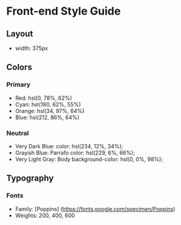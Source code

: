 # Front-end Style Guide

## Layout

- width: 375px

## Colors

### Primary

- Red: hsl(0, 78%, 62%)
- Cyan: hsl(180, 62%, 55%)
- Orange: hsl(34, 97%, 64%)
- Blue: hsl(212, 86%, 64%)

### Neutral

- Very Dark Blue:
  color: hsl(234, 12%, 34%);
- Grayish Blue: Parrafo
  color: hsl(229, 6%, 66%);
- Very Light Gray: Body
  background-color: hsl(0, 0%, 98%);

## Typography

### Fonts

- Family: [Poppins] (https://fonts.google.com/specimen/Poppins)
- Weights: 200, 400, 600
